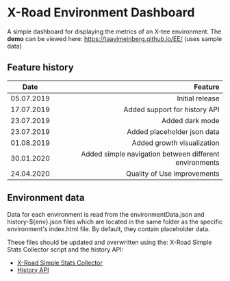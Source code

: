 # X-Road Environment Dashboard

A simple dashboard for displaying the metrics of an X-tee environment.
The **demo** can be viewed here: https://taavimeinberg.github.io/EE/ (uses sample data)



## Feature history
| Date       |                                                Feature |
| ---------- | ----------------------------------------------------:  |
| 05.07.2019 |                                        Initial release |
| 17.07.2019 |                          Added support for history API |
| 23.07.2019 |                                        Added dark mode |
| 23.07.2019 |                            Added placeholder json data |
| 01.08.2019 |                              Added growth visualization|
| 30.01.2020 |  Added simple navigation between different environments|
| 24.04.2020 |                             Quality of Use improvements|

## Environment data

Data for each environment is read from the environmentData.json and history-${env}.json files which are located in the same folder as the specific environment's index.html file. By default, they contain placeholder data.

These files should be updated and overwritten using the: X-Road Simple Stats Collector script and the history API:
- [X-Road Simple Stats Collector ](https://github.com/petkivim/x-road-simple-stats-collector)
- [History API](https://app.swaggerhub.com/apis-docs/NIIS/x-road-statistics/1.0.0#/)